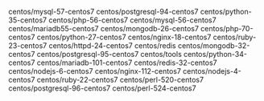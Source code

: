 centos/mysql-57-centos7
centos/postgresql-94-centos7
centos/python-35-centos7
centos/php-56-centos7
centos/mysql-56-centos7
centos/mariadb55-centos7
centos/mongodb-26-centos7
centos/php-70-centos7
centos/python-27-centos7
centos/nginx-18-centos7
centos/ruby-23-centos7
centos/httpd-24-centos7
centos/redis
centos/mongodb-32-centos7
centos/postgresql-95-centos7
centos/tools
centos/python-34-centos7
centos/mariadb-101-centos7
centos/redis-32-centos7
centos/nodejs-6-centos7
centos/nginx-112-centos7
centos/nodejs-4-centos7
centos/ruby-22-centos7
centos/perl-520-centos7
centos/postgresql-96-centos7
centos/perl-524-centos7
